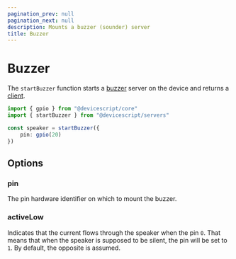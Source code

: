 ```yaml
---
pagination_prev: null
pagination_next: null
description: Mounts a buzzer (sounder) server
title: Buzzer
---
```


# Buzzer

The `startBuzzer` function starts a [buzzer](https://microsoft.github.io/jacdac-docs/services/buzzer) server on the device
and returns a [client](/api/clients/buzzer).

```ts
import { gpio } from "@devicescript/core"
import { startBuzzer } from "@devicescript/servers"

const speaker = startBuzzer({
    pin: gpio(20)
})
```

## Options

### pin

The pin hardware identifier on which to mount the buzzer.

### activeLow

Indicates that the current flows through the speaker when the pin `0`.
That means that when the speaker is supposed to be silent, the pin will be set to `1`.
By default, the opposite is assumed.
